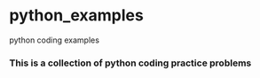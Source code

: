 # python_examples
python coding examples
### This is a collection of python coding practice problems
